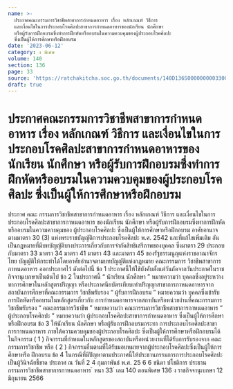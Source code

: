 ```yaml
---
name: >-
  ประกาศคณะกรรมการวิชาชีพสาขาการกำหนดอาหาร เรื่อง หลักเกณฑ์ วิธีการ
  และเงื่อนไขในการประกอบโรคศิลปะสาขาการกำหนดอาหารของนักเรียน นักศึกษา
  หรือผู้รับการฝึกอบรมซึ่งทำการฝึกหัดหรืออบรมในความควบคุมของผู้ประกอบโรคศิลปะ
  ซึ่งเป็นผู้ให้การศึกษาหรือฝึกอบรม
date: '2023-06-12'
category: ง พิเศษ
volume: 140
section: 136
page: 33
source: 'https://ratchakitcha.soc.go.th/documents/140D136S0000000003300.pdf'
draft: true
---
```


# ประกาศคณะกรรมการวิชาชีพสาขาการกำหนดอาหาร เรื่อง หลักเกณฑ์ วิธีการ และเงื่อนไขในการประกอบโรคศิลปะสาขาการกำหนดอาหารของนักเรียน นักศึกษา หรือผู้รับการฝึกอบรมซึ่งทำการฝึกหัดหรืออบรมในความควบคุมของผู้ประกอบโรคศิลปะ ซึ่งเป็นผู้ให้การศึกษาหรือฝึกอบรม

ประกาศ คณะ กรรมการวิชาชีพสาขาการกำหนดอาหาร เรื่อง หลักเกณฑ์ วิธีการ และเงื่อนไขในการประกอบโรคศิลปะสาขาการกาหนดอาหาร ของนักเรียน นักศึกษา หรือผู้รับการฝึกอบรมซึ่งทาการฝึกหัดหรืออบรมในความควบคุมของ ผู้ประกอบโรคศิลปะ ซึ่งเป็นผู้ให้การศึกษาหรือฝึกอบรม อาศัยอานาจตามมาตรา 30 (3) แห่งพระราชบัญญัติการประกอบโรคศิลปะ พ.ศ. 2542 และที่แก้ไขเพิ่มเติม อันเป็นกฎหมายที่มีบทบัญญัติบางประการเกี่ยวกับการจำกัดสิทธิเสรีภาพของบุคคล ซึ่งมาตรา 29 ประกอบกับมาตรา 33 มาตรา 34 มาตรา 41 มาตรา 43 และมาตรา 45 ของรัฐธรรมนูญแห่งราชอาณาจักรไทย บัญญัติให้กระทำได้โดยอาศัยอำนาจตามบทบัญญัติแห่งกฎหมาย คณะกรรมการ วิชาชีพสาขาการกาหนดอาหาร ออกประกาศไว้ ดังต่อไปนี้ ข้อ 1 ประกาศนี้ให้ใช้บังคับตั้งแต่วันถัดจากวันประกาศในราชกิจจานุเบกษาเป็นต้นไป ข้อ 2 ในประกาศนี้ “ นักเรียน นักศึกษา ” หมายความว่า บุคคลซึ่งอยู่ระหว่างทาการศึกษาในหลักสูตรปริญญา หรือประกาศนียบัตรเทียบเท่าปริญญาสาขาการกาหนดอาหารจากสถาบันการศึกษาที่คณะกรรมการ วิชาชีพรับรอง “ ผู้รับการฝึกอบรม ” หมายความว่า บุคคลซึ่งเข้ารับการฝึกหัดหรืออบรมในหลักสูตรเกี่ยวกับ การกำหนดอาหารจากสถาบันหรือหน่วยงำนที่คณะกรรมการวิชาชีพรับรอง “ คณะกรรมการวิชาชีพ ” หมายความว่า คณะกรรมการวิชาชีพสาขาการกาหนดอาหาร “ ผู้ประกอบโรคศิลปะ ” หมายความว่า ผู้ประกอบโรคศิลปะสาขาการกำหนดอาหาร ซึ่งเป็นผู้ให้การศึกษาหรือฝึกอบรม ข้อ 3 ให้นักเรียน นักศึกษา หรือผู้รับการฝึกอบรมกระทา การประกอบโรคศิลปะสาขา การกาหนดอาหาร ภายใต้ความควบคุมของผู้ประกอบโรคศิลปะ ซึ่งเป็นผู้ให้การศึกษาหรือฝึกอบรมได้ ในกิจกรรม ( 1 ) กิจกรรมที่กำหนดในหลักสูตรของสถาบันหรือหน่วยงานที่ได้รับการรับรองจาก คณะกรรมการวิชาชีพ หรือ ( 2 ) กิจกรรมอื่นตามที่ได้รับมอบหมายจากผู้ประกอบโรคศิลปะซึ่งเป็นผู้ให้การศึกษาหรือ ฝึกอบรม ข้อ 4 ในกรณีที่มีปัญหาตามประกาศนี้ให้ประธานกรรมการการประกอบโรคศิลปะ เป็นผู้วินิจฉัยชี้ขาด ประกาศ ณ วันที่ 2 4 กุมภาพันธ์ พ.ศ. 25 6 6 ชนิดา ปโชติการ ประธานกรรมการวิชาชีพสาขาการกาหนดอาหาร ้ หนา 33 ่ เลม 140 ตอนพิเศษ 136 ง ราชกิจจานุเบกษา 12 มิถุนายน 2566

